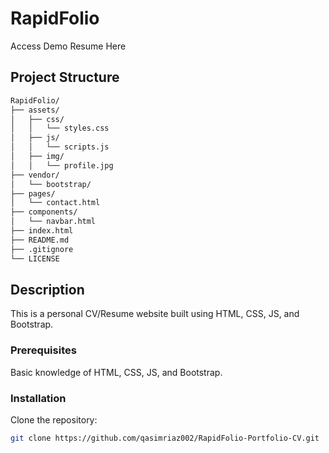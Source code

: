 # RapidFolio

Access Demo Resume Here

## Project Structure

```sh
RapidFolio/
├── assets/
│   ├── css/
│   │   └── styles.css
│   ├── js/
│   │   └── scripts.js
│   ├── img/
│   │   └── profile.jpg
├── vendor/
│   └── bootstrap/
├── pages/
│   └── contact.html
├── components/
│   └── navbar.html
├── index.html
├── README.md
├── .gitignore
└── LICENSE
```

## Description
This is a personal CV/Resume website built using HTML, CSS, JS, and Bootstrap.

### Prerequisites
Basic knowledge of HTML, CSS, JS, and Bootstrap.

### Installation
Clone the repository:

```sh
git clone https://github.com/qasimriaz002/RapidFolio-Portfolio-CV.git 
```

